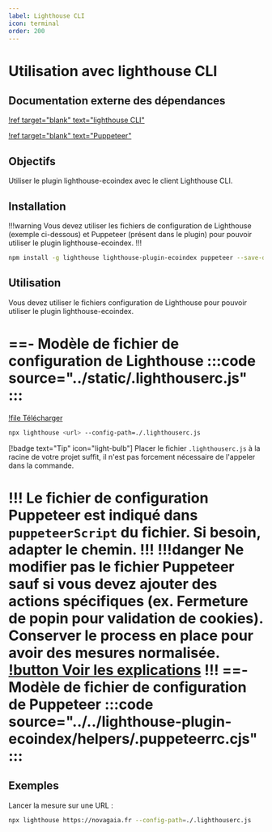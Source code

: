 ```yaml
---
label: Lighthouse CLI
icon: terminal
order: 200
---
```


# Utilisation avec lighthouse CLI

## Documentation externe des dépendances

[!ref target="blank" text="lighthouse CLI"](https://github.com/GoogleChrome/lighthouse#using-the-node-cli)

[!ref target="blank" text="Puppeteer"](https://pptr.dev/)

## Objectifs

Utiliser le plugin lighthouse-ecoindex avec le client Lighthouse CLI.

## Installation

!!!warning
Vous devez utiliser les fichiers de configuration de Lighthouse (exemple ci-dessous) et Puppeteer (présent dans le plugin) pour pouvoir utiliser le plugin lighthouse-ecoindex.
!!!

```bash
npm install -g lighthouse lighthouse-plugin-ecoindex puppeteer --save-dev
```

## Utilisation

Vous devez utiliser le fichiers configuration de Lighthouse pour pouvoir utiliser le plugin lighthouse-ecoindex.

==- Modèle de fichier de configuration de Lighthouse
:::code source="../static/.lighthouserc.js" :::
===
[!file Télécharger](../static/.lighthouserc.js)

```bash
npx lighthouse <url> --config-path=./.lighthouserc.js
```

[!badge text="Tip" icon="light-bulb"] Placer le fichier `.lighthouserc.js` à la racine de votre projet suffit, il n'est pas forcement nécessaire de l'appeler dans la commande.

!!!
Le fichier de configuration Puppeteer est indiqué dans `puppeteerScript` du fichier. Si besoin, adapter le chemin.
!!!
!!!danger
Ne modifier pas le fichier Puppeteer sauf si vous devez ajouter des actions spécifiques (ex. Fermeture de popin pour validation de cookies). Conserver le process en place pour avoir des mesures normalisée.  
[!button Voir les explications](../README.md#worflow-puppeteer--lighthouse)
!!!
==- Modèle de fichier de configuration de Puppeteer
:::code source="../../lighthouse-plugin-ecoindex/helpers/.puppeteerrc.cjs" :::
===

## Exemples

Lancer la mesure sur une URL :

```bash
npx lighthouse https://novagaia.fr --config-path=./.lighthouserc.js
```